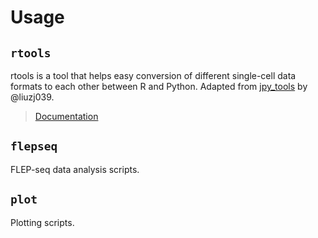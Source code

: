 # Usage

## `rtools`

rtools is a tool that helps easy conversion of different single-cell data formats to each other between R and Python. Adapted from [jpy_tools](https://github.com/liuzj039/jpy_tools) by @liuzj039.

> [Documentation](https://htmlpreview.github.io/?https://github.com/WeipengMO/mowp_scripts/blob/master/tools/utils/docs/rtools.html)


## `flepseq`

FLEP-seq data analysis scripts.


## `plot`

Plotting scripts.